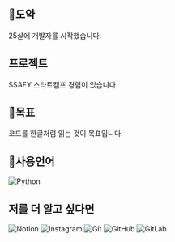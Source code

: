 ## 👶도약
25살에 개발자를 시작했습니다.

## 프로젝트
SSAFY 스타트캠프 경험이 있습니다.

## 🐏목표
코드를 한글처럼 읽는 것이 목표입니다.

## 🌳사용언어
![Python](https://img.shields.io/badge/python-3670A0?style=for-the-badge&logo=python&logoColor=ffdd54)

## 저를 더 알고 싶다면
![Notion](https://img.shields.io/badge/Notion-%23000000.svg?style=for-the-badge&logo=notion&logoColor=white)
![Instagram](https://img.shields.io/badge/Instagram-%23E4405F.svg?style=for-the-badge&logo=Instagram&logoColor=white)
![Git](https://img.shields.io/badge/git-%23F05033.svg?style=for-the-badge&logo=git&logoColor=white)
![GitHub](https://img.shields.io/badge/github-%23121011.svg?style=for-the-badge&logo=github&logoColor=white)
![GitLab](https://img.shields.io/badge/gitlab-%23181717.svg?style=for-the-badge&logo=gitlab&logoColor=white)
